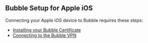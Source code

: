 ## Bubble Setup for Apple iOS

Connecting your Apple iOS device to Bubble requires these steps:

 * [Installing your Bubble Certificate](../cert_instructions/ios_cert.md)
 * [Connecting to the Bubble VPN](../vpn_instructions/ios_vpn.md)

